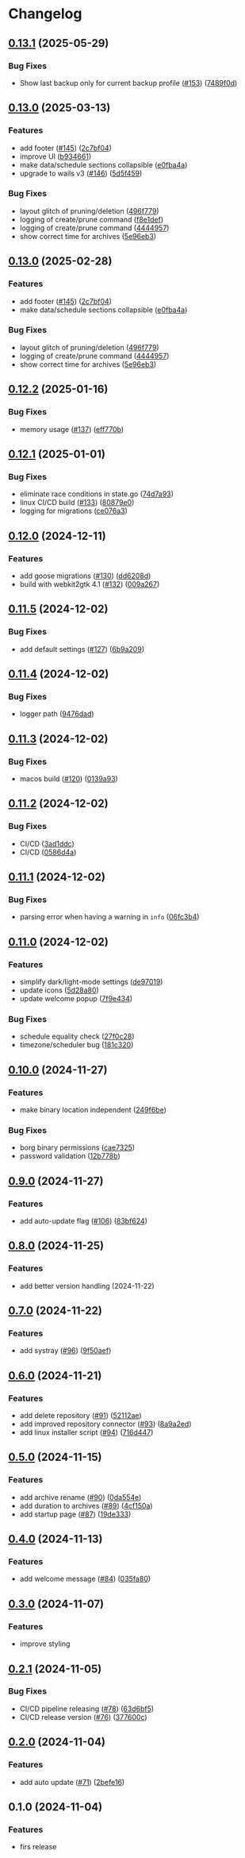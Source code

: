 # Changelog

## [0.13.1](https://github.com/loomi-labs/arco/compare/v0.13.0...v0.13.1) (2025-05-29)


### Bug Fixes

* Show last backup only for current backup profile ([#153](https://github.com/loomi-labs/arco/issues/153)) ([7489f0d](https://github.com/loomi-labs/arco/commit/7489f0db3bb093567d8e27320c9f4072094c4f1b))

## [0.13.0](https://github.com/loomi-labs/arco/compare/v0.12.2...v0.13.0) (2025-03-13)


### Features

* add footer ([#145](https://github.com/loomi-labs/arco/issues/145)) ([2c7bf04](https://github.com/loomi-labs/arco/commit/2c7bf04681a5aaf6ed21c899b058555173dece55))
* improve UI ([b934661](https://github.com/loomi-labs/arco/commit/b934661a8f523b1649a4c701417a4e5c58b43a54))
* make data/schedule sections collapsible ([e0fba4a](https://github.com/loomi-labs/arco/commit/e0fba4a89ad8c564a5bc8a57dad4e1f49f3708b5))
* upgrade to wails v3 ([#146](https://github.com/loomi-labs/arco/issues/146)) ([5d5f459](https://github.com/loomi-labs/arco/commit/5d5f459b55ea4db6ef2ac10a4ed5ada969c542f4))


### Bug Fixes

* layout glitch of pruning/deletion ([496f779](https://github.com/loomi-labs/arco/commit/496f779cbe61b3f04c4173509df401ede5cd68d4))
* logging of create/prune command ([f8e1def](https://github.com/loomi-labs/arco/commit/f8e1defea57fd41b0a86c694c71fe46c38e64023))
* logging of create/prune command ([4444957](https://github.com/loomi-labs/arco/commit/444495768ce43a1bcf003fc8c3b85a06596c6852))
* show correct time for archives ([5e96eb3](https://github.com/loomi-labs/arco/commit/5e96eb341e85406f72e541004b548542326af632))

## [0.13.0](https://github.com/loomi-labs/arco/compare/v0.12.2...v0.13.0) (2025-02-28)


### Features

* add footer ([#145](https://github.com/loomi-labs/arco/issues/145)) ([2c7bf04](https://github.com/loomi-labs/arco/commit/2c7bf04681a5aaf6ed21c899b058555173dece55))
* make data/schedule sections collapsible ([e0fba4a](https://github.com/loomi-labs/arco/commit/e0fba4a89ad8c564a5bc8a57dad4e1f49f3708b5))


### Bug Fixes

* layout glitch of pruning/deletion ([496f779](https://github.com/loomi-labs/arco/commit/496f779cbe61b3f04c4173509df401ede5cd68d4))
* logging of create/prune command ([4444957](https://github.com/loomi-labs/arco/commit/444495768ce43a1bcf003fc8c3b85a06596c6852))
* show correct time for archives ([5e96eb3](https://github.com/loomi-labs/arco/commit/5e96eb341e85406f72e541004b548542326af632))

## [0.12.2](https://github.com/loomi-labs/arco/compare/v0.12.1...v0.12.2) (2025-01-16)


### Bug Fixes

* memory usage ([#137](https://github.com/loomi-labs/arco/issues/137)) ([eff770b](https://github.com/loomi-labs/arco/commit/eff770b31ef1d410e424b62746e293b8ede2e2f5))

## [0.12.1](https://github.com/loomi-labs/arco/compare/v0.12.0...v0.12.1) (2025-01-01)


### Bug Fixes

* eliminate race conditions in state.go ([74d7a93](https://github.com/loomi-labs/arco/commit/74d7a93d526d1712704943fc9635a3a07f686647))
* linux CI/CD build ([#133](https://github.com/loomi-labs/arco/issues/133)) ([80879e0](https://github.com/loomi-labs/arco/commit/80879e029383fe1d86e9e40b6c6a77a049fe4fb6))
* logging for migrations ([ce076a3](https://github.com/loomi-labs/arco/commit/ce076a3996e38da37fc69436edeefde7ecccb8bc))

## [0.12.0](https://github.com/loomi-labs/arco/compare/v0.11.5...v0.12.0) (2024-12-11)


### Features

* add goose migrations ([#130](https://github.com/loomi-labs/arco/issues/130)) ([dd6208d](https://github.com/loomi-labs/arco/commit/dd6208d6788c2086087689638224a295376ec98a))
* build with webkit2gtk 4.1 ([#132](https://github.com/loomi-labs/arco/issues/132)) ([009a267](https://github.com/loomi-labs/arco/commit/009a26762bc289190b220fccbeff62a7eff7f0fb))

## [0.11.5](https://github.com/loomi-labs/arco/compare/v0.11.4...v0.11.5) (2024-12-02)


### Bug Fixes

* add default settings ([#127](https://github.com/loomi-labs/arco/issues/127)) ([6b9a209](https://github.com/loomi-labs/arco/commit/6b9a2097ee5b4193cdc33457b3e3640b963a2656))

## [0.11.4](https://github.com/loomi-labs/arco/compare/v0.11.3...v0.11.4) (2024-12-02)


### Bug Fixes

* logger path ([9476dad](https://github.com/loomi-labs/arco/commit/9476dadb4e6b1b7caeb05b99e217cf6eaf529b68))

## [0.11.3](https://github.com/loomi-labs/arco/compare/v0.11.2...v0.11.3) (2024-12-02)


### Bug Fixes

* macos build ([#120](https://github.com/loomi-labs/arco/issues/120)) ([0139a93](https://github.com/loomi-labs/arco/commit/0139a93def8872dc00816f365dd184e9c44303e4))

## [0.11.2](https://github.com/loomi-labs/arco/compare/v0.11.1...v0.11.2) (2024-12-02)


### Bug Fixes

* CI/CD ([3ad1ddc](https://github.com/loomi-labs/arco/commit/3ad1ddc5fe75901acfb9c75fd660082508f3877c))
* CI/CD ([0586d4a](https://github.com/loomi-labs/arco/commit/0586d4a0bdceff76fca06ed57c4853b998548a06))

## [0.11.1](https://github.com/loomi-labs/arco/compare/v0.11.0...v0.11.1) (2024-12-02)


### Bug Fixes

* parsing error when having a warning in `info` ([06fc3b4](https://github.com/loomi-labs/arco/commit/06fc3b402f5458ff30183244ce04071c2ab57944))

## [0.11.0](https://github.com/loomi-labs/arco/compare/v0.10.0...v0.11.0) (2024-12-02)


### Features

* simplify dark/light-mode settings ([de97019](https://github.com/loomi-labs/arco/commit/de97019886ab4a78015b2c575e6daad5a94bd87c))
* update icons ([5d28a80](https://github.com/loomi-labs/arco/commit/5d28a80f11eb19581ee45a2d8f76e75052e9fa0c))
* update welcome popup ([7f9e434](https://github.com/loomi-labs/arco/commit/7f9e4342f6e2454a5a711bb1a1b1d5ba9d1b4b6c))


### Bug Fixes

* schedule equality check ([27f0c28](https://github.com/loomi-labs/arco/commit/27f0c28b75a15f08fca4abb6a6f95fd24d904850))
* timezone/scheduler bug ([181c320](https://github.com/loomi-labs/arco/commit/181c320f1b2d159ef62e69ac0eb8c8c8d050192c))

## [0.10.0](https://github.com/loomi-labs/arco/compare/v0.9.0...v0.10.0) (2024-11-27)


### Features

* make binary location independent ([249f6be](https://github.com/loomi-labs/arco/commit/249f6be1fed0040121112cf1d5105c45f0504f98))


### Bug Fixes

* borg binary permissions ([cae7325](https://github.com/loomi-labs/arco/commit/cae7325f4f773fc597666a62642afc48dab6916d))
* password validation ([12b778b](https://github.com/loomi-labs/arco/commit/12b778b82a738183cac2e48b9ed76bb258f74aba))

## [0.9.0](https://github.com/loomi-labs/arco/compare/v0.8.0...v0.9.0) (2024-11-27)


### Features

* add auto-update flag ([#106](https://github.com/loomi-labs/arco/issues/106)) ([83bf624](https://github.com/loomi-labs/arco/commit/83bf624130aa86e9d8e1f48d4acfd9298b2c15cc))

## [0.8.0](https://github.com/loomi-labs/arco/compare/v0.7.0...v0.8.0) (2024-11-25)


### Features

* add better version handling (2024-11-22)

## [0.7.0](https://github.com/loomi-labs/arco/compare/v0.6.0...v0.7.0) (2024-11-22)


### Features

* add systray ([#96](https://github.com/loomi-labs/arco/issues/96)) ([9f50aef](https://github.com/loomi-labs/arco/commit/9f50aef29e63864bab53cfe567f6de3a8c743a84))

## [0.6.0](https://github.com/loomi-labs/arco/compare/v0.5.0...v0.6.0) (2024-11-21)


### Features

* add delete repository ([#91](https://github.com/loomi-labs/arco/issues/91)) ([52112ae](https://github.com/loomi-labs/arco/commit/52112aef417e087c7af46ebf6877ec17196c15e2))
* add improved repository connector ([#93](https://github.com/loomi-labs/arco/issues/93)) ([8a9a2ed](https://github.com/loomi-labs/arco/commit/8a9a2ed691f35d0d3ef54ea6ebc294837a790fdd))
* add linux installer script ([#94](https://github.com/loomi-labs/arco/issues/94)) ([716d447](https://github.com/loomi-labs/arco/commit/716d4476321d916bcc22a809c4f8ac542dcc6e3b))

## [0.5.0](https://github.com/loomi-labs/arco/compare/v0.4.0...v0.5.0) (2024-11-15)


### Features

* add archive rename ([#90](https://github.com/loomi-labs/arco/issues/90)) ([0da554e](https://github.com/loomi-labs/arco/commit/0da554e5653f97ccedb5b44139f119a68f1144ff))
* add duration to archives ([#89](https://github.com/loomi-labs/arco/issues/89)) ([4cf150a](https://github.com/loomi-labs/arco/commit/4cf150adca6bc511a36909a08aecba36fca85d1b))
* add startup page ([#87](https://github.com/loomi-labs/arco/issues/87)) ([19de333](https://github.com/loomi-labs/arco/commit/19de33379c87942afd07a3b2f40f7e885256eb1f))

## [0.4.0](https://github.com/loomi-labs/arco/compare/v0.3.0...v0.4.0) (2024-11-13)


### Features

* add welcome message ([#84](https://github.com/loomi-labs/arco/issues/84)) ([035fa80](https://github.com/loomi-labs/arco/commit/035fa80d8964225f685cdf0ace7d4a411c6dd71c))

## [0.3.0](https://github.com/loomi-labs/arco/compare/v0.2.1...v0.3.0) (2024-11-07)

### Features

* improve styling

## [0.2.1](https://github.com/loomi-labs/arco/compare/v0.2.0...v0.2.1) (2024-11-05)


### Bug Fixes

* CI/CD pipeline releasing ([#78](https://github.com/loomi-labs/arco/issues/78)) ([63d6bf5](https://github.com/loomi-labs/arco/commit/63d6bf592b8d2d1fb8623c2eec52491531e5033e))
* CI/CD release version ([#76](https://github.com/loomi-labs/arco/issues/76)) ([377600c](https://github.com/loomi-labs/arco/commit/377600c934a0f6756fbc65f5c8759a4413af9446))

## [0.2.0](https://github.com/loomi-labs/arco/compare/v0.1.0...v0.2.0) (2024-11-04)


### Features

* add auto update ([#71](https://github.com/loomi-labs/arco/issues/71)) ([2befe16](https://github.com/loomi-labs/arco/commit/2befe165eafba3c3a099df69aa9e66654f670a2f))

## 0.1.0 (2024-11-04)


### Features

* firs release
